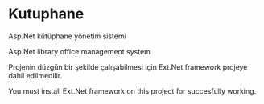 # Kutuphane

Asp.Net kütüphane yönetim sistemi

Asp.Net library office management system

Projenin düzgün bir şekilde çalışabilmesi için Ext.Net framework projeye dahil edilmedilir.

You must install Ext.Net framework on this project for succesfully working. 

